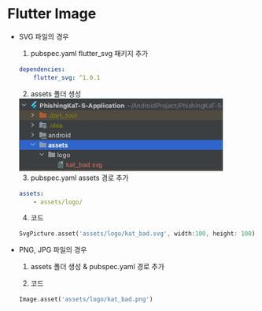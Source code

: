 # Flutter Image 

- SVG 파일의 경우
    1. pubspec.yaml
      flutter_svg 패키지 추가   

    ```yaml
    dependencies:
        flutter_svg: ^1.0.1
    ```

    2. assets 폴더 생성   
   
    <img src="images/img_asset.png">

    3. pubspec.yaml
       assets 경로 추가

    ```yaml 
    assets: 
        - assets/logo/
    ```

    4. 코드 
    ```dart
    SvgPicture.asset('assets/logo/kat_bad.svg', width:100, height: 100)
    ```

- PNG, JPG 파일의 경우
  
    1. assets 폴더 생성 & pubspec.yaml 경로 추가 
   
    2. 코드
    ```dart
    Image.asset('assets/logo/kat_bad.png')
    ```
